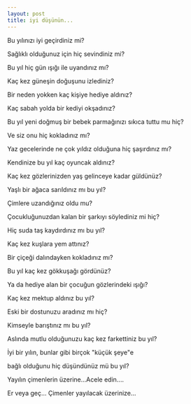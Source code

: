 ```yaml
---
layout: post
title: iyi düşünün...
---
```

Bu yılınızı iyi geçirdiniz mi?

Sağlıklı olduğunuz için hiç sevindiniz mi?

Bu yıl hiç gün ışığı ile uyandınız mı?

Kaç kez güneşin doğuşunu izlediniz?

Bir neden yokken kaç kişiye hediye aldınız?

Kaç sabah yolda bir kediyi okşadınız?

Bu yıl yeni doğmuş bir bebek parmağınızı sıkıca tuttu mu hiç?

Ve siz onu hiç kokladınız mı?

Yaz gecelerinde ne çok yıldız olduğuna hiç şaşırdınız mı?

Kendinize bu yıl kaç oyuncak aldınız?

Kaç kez gözlerinizden yaş gelinceye kadar güldünüz?

Yaşlı bir ağaca sarıldınız mı bu yıl?

Çimlere uzandığınız oldu mu?

Çocukluğunuzdan kalan bir şarkıyı söylediniz mi hiç?

Hiç suda taş kaydırdınız mı bu yıl?

Kaç kez kuşlara yem attınız?

Bir çiçeği dalındayken kokladınız mı?

Bu yıl kaç kez gökkuşağı gördünüz?

Ya da hediye alan bir çocuğun gözlerindeki ışığı?

Kaç kez mektup aldınız bu yıl?

Eski bir dostunuzu aradınız mı hiç?

Kimseyle barıştınız mı bu yıl?

Aslında mutlu olduğunuzu kaç kez farkettiniz bu yıl?

İyi bir yılın, bunlar gibi birçok "küçük şeye"e

bağlı olduğunu hiç düşündünüz mü bu yıl?

Yayılın çimenlerin üzerine...Acele edin....

Er veya geç... Çimenler yayılacak üzerinize... 
